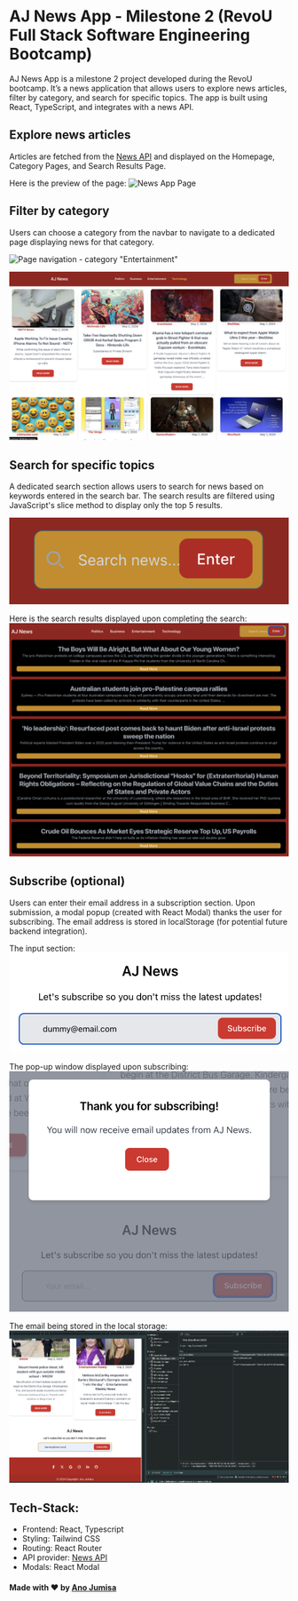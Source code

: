 # AJ News App - Milestone 2 (RevoU Full Stack Software Engineering Bootcamp)
AJ News App is a milestone 2 project developed during the RevoU bootcamp. It’s a news application that allows users to explore news articles, filter by category, and search for specific topics. The app is built using React, TypeScript, and integrates with a news API.


## Explore news articles
Articles are fetched from the [News API](https://newsapi.org/) and displayed on the Homepage, Category Pages, and Search Results Page.

Here is the preview of the page:
![News App Page](/public/images/news-app.png)

## Filter by category 
Users can choose a category from the navbar to navigate to a dedicated page displaying news for that category.

![Page navigation - category "Entertainment"](/public/images/category-1.png)

![Page navigation - category "Technology"](/public/images/category-2.png)

## Search for specific topics 
A dedicated search section allows users to search for news based on keywords entered in the search bar. The search results are filtered using JavaScript's slice method to display only the top 5 results.

![Search bar](/public/images/search-bar.png)

Here is the search results displayed upon completing the search:
![Search results](/public/images/search-results.png)

## Subscribe (optional) 
Users can enter their email address in a subscription section. Upon submission, a modal popup (created with React Modal) thanks the user for subscribing. The email address is stored in localStorage (for potential future backend integration).

The input section:
![Subscription input form](/public/images/subscription-form.png)

The pop-up window displayed upon subscribing:
![Subscription pop-up page upon completion](/public/images/pop-up.png)

The email being stored in the local storage:
![Email stored in the localStorage](/public/images/local-storage.png)

## Tech-Stack:

- Frontend: React, Typescript
- Styling: Tailwind CSS
- Routing: React Router
- API provider: [News API](https://newsapi.org/)
- Modals: React Modal 

#### Made with &hearts; by [Ano Jumisa](https://github.com/anojumisa)